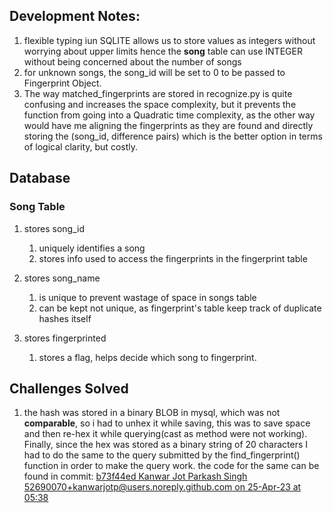 
## Development Notes:

1. flexible typing iun SQLITE allows us to store values as integers without worrying about upper limits hence the
<b>song</b> table can use INTEGER without being concerned about the number of songs
2. for unknown songs, the song_id will be set to 0 to be passed to Fingerprint Object.
3.  The way matched_fingerprints are stored in recognize.py is quite confusing and increases the space complexity, 
but it prevents the  function from going into a Quadratic time complexity, as the other way would have me aligning 
the fingerprints as they are found and directly storing the (song_id, difference pairs)
which is the better option in terms of logical clarity, but costly.

## Database
### Song Table
1. stores song_id
   1. uniquely identifies a song
   2. stores info used to access the fingerprints in the fingerprint table

2. stores song_name
   1. is unique to prevent wastage of space in songs table
   2. can be kept not unique, as fingerprint's table keep track of duplicate hashes itself

3. stores fingerprinted
    1. stores a flag, helps decide which song to fingerprint.

## Challenges Solved

1. the hash was stored in a binary BLOB in mysql, which was not <b>comparable</b>, so i had to unhex it while saving, this was to save space and then re-hex it while querying(cast as method were not working).
Finally, since the hex was stored as a binary string of 20 characters I had to do the same to the query submitted by the find_fingerprint() function in order to make the query work. the code for the same can be found in 
commit: <u>b73f44ed Kanwar Jot Parkash Singh <52690070+kanwarjotp@users.noreply.github.com> on 25-Apr-23 at 05:38</u>